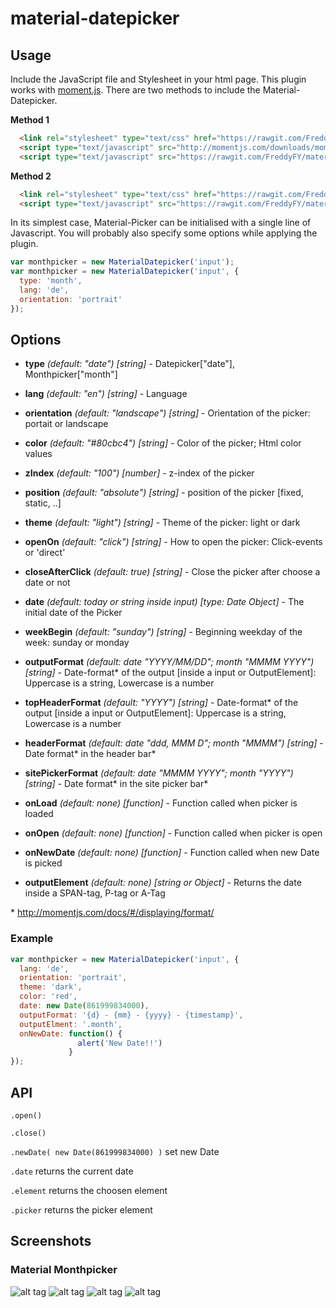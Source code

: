 # material-datepicker

## Usage

Include the JavaScript file and Stylesheet in your html page.
This plugin works with [moment.js](http://momentjs.com/).
There are two methods to include the Material-Datepicker.

**Method 1**
```html
  <link rel="stylesheet" type="text/css" href="https://rawgit.com/FreddyFY/material-datepicker/master/src/material-datepicker.css">
  <script type="text/javascript" src="http://momentjs.com/downloads/moment-with-locales.min.js"></script>
  <script type="text/javascript" src="https://rawgit.com/FreddyFY/material-datepicker/master/dist/material-datepicker.min.js"></script>
```

**Method 2**
```html
  <link rel="stylesheet" type="text/css" href="https://rawgit.com/FreddyFY/material-datepicker/master/dist/material-datepicker.css">
  <script type="text/javascript" src="https://rawgit.com/FreddyFY/material-datepicker/master/dist/material-datepicker-with-moment-js.min.js"></script>

```


In its simplest case, Material-Picker can be initialised with a single line of Javascript.
You will probably also specify some options while applying the plugin.

```js
var monthpicker = new MaterialDatepicker('input');
var monthpicker = new MaterialDatepicker('input', {
  type: 'month',
  lang: 'de',
  orientation: 'portrait'
});
```

## Options

* **type** *(default: "date")* *[string]* - Datepicker["date"], Monthpicker["month"]
* **lang** *(default: "en")* *[string]* - Language
* **orientation** *(default: "landscape")* *[string]* - Orientation of the picker: portait or landscape
* **color** *(default: "#80cbc4")* *[string]* - Color of the picker; Html color values
* **zIndex** *(default: "100")* *[number]* - z-index of the picker 
* **position** *(default: "absolute")* *[string]* - position of the picker [fixed, static, ..] 
* **theme** *(default: "light")* *[string]* - Theme of the picker: light or dark
* **openOn** *(default: "click")* *[string]* - How to open the picker: Click-events or 'direct'
* **closeAfterClick** *(default: true)* *[string]* - Close the picker after choose a date or not

* **date** *(default: today or string inside input)* *[type: Date Object]* - The initial date of the Picker
* **weekBegin** *(default: "sunday")* *[string]* - Beginning weekday of the week: sunday or monday
* **outputFormat** *(default: date "YYYY/MM/DD"; month "MMMM YYYY")* *[string]* - Date-format&#42; of the output [inside a input or OutputElement]: Uppercase is a string, Lowercase is a number
* **topHeaderFormat** *(default: "YYYY")* *[string]* - Date-format&#42; of the output [inside a input or OutputElement]: Uppercase is a string, Lowercase is a number
* **headerFormat** *(default: date "ddd, MMM D"; month "MMMM")* *[string]* - Date format&#42; in the header bar&#42;
* **sitePickerFormat** *(default: date "MMMM YYYY"; month "YYYY")* *[string]* - Date format&#42; in the site picker bar&#42;

* **onLoad** *(default: none)* *[function]* - Function called when picker is loaded
* **onOpen** *(default: none)* *[function]* - Function called when picker is open
* **onNewDate** *(default: none)* *[function]* - Function called when new Date is picked
* **outputElement** *(default: none)* *[string or Object]* - Returns the date inside a SPAN-tag, P-tag or A-Tag


&#42; http://momentjs.com/docs/#/displaying/format/

### Example
```js
var monthpicker = new MaterialDatepicker('input', {
  lang: 'de',
  orientation: 'portrait',
  theme: 'dark',
  color: 'red',
  date: new Date(861999834000),
  outputFormat: '{d} - {mm} - {yyyy} - {timestamp}',
  outputElment: '.month',
  onNewDate: function() {
               alert('New Date!!')
             }
});
```


## API

`.open()`

`.close()`

`.newDate( new Date(861999834000) )` set new Date

`.date` returns the current date

`.element` returns the choosen element

`.picker` returns the picker element



## Screenshots
### Material Monthpicker

![alt tag](https://raw.githubusercontent.com/FreddyFY/material-datepicker/master/links/images/screenshots/png/monthpicker-landscape.png)
![alt tag](https://raw.githubusercontent.com/FreddyFY/material-datepicker/master/links/images/screenshots/png/monthpicker-dark.png)
![alt tag](https://raw.githubusercontent.com/FreddyFY/material-datepicker/master/links/images/screenshots/png/monthpicker-portrait.png)
![alt tag](https://raw.githubusercontent.com/FreddyFY/material-datepicker/master/links/images/screenshots/png/monthpicker-primary.png)

